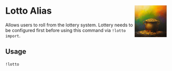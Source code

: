 <h1>Lotto Alias<img align="right" src="../Data/images/main.png" width="100px"></h1>

Allows users to roll from the lottery system. Lottery needs to be configured first before using this command via `!lotto import`.

## Usage
`!lotto`
